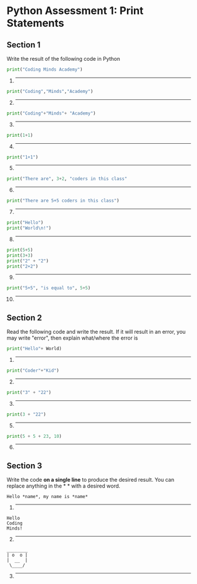 # Python Assessment 1: Print Statements

## Section 1
Write the result of the following code in Python


~~~python
print("Coding Minds Academy")
~~~
1. ______

~~~python
print("Coding","Minds","Academy")
~~~
2. ______

~~~python
print("Coding"+"Minds"+ "Academy")
~~~
3. ______

~~~python
print(1+1)
~~~
4. ______

~~~python
print("1+1")
~~~
5. ______

~~~python
print("There are", 3+2, "coders in this class"
~~~
6. ______

~~~python
print("There are 5+5 coders in this class")
~~~
7. ______

~~~python
print("Hello")
print("World\n!")
~~~
8. ______

~~~python
print(5+5)
print(3+3)
print("2" + "2")
print("2+2")
~~~
9. ______

~~~python
print("5+5", "is equal to", 5+5)
~~~
10. ______

## Section 2
Read the following code and write the result. If it will result in an error, you may write "error", then explain what/where the error is


~~~python
print("Hello"+ World)
~~~
1. ______

~~~python
print("Coder"+"Kid")
~~~
2. ______

~~~python
print("3" + "22")
~~~
3. ______

~~~python
print(3 + "22")
~~~
5. ______

~~~python
print(5 + 5 + 23, 10)
~~~
6. ______


## Section 3
Write the code **on a single line** to produce the desired result. You can replace anything in the * * with a desired word.


~~~console
Hello *name*, my name is *name*
~~~
1. ______

~~~console
Hello
Coding
Minds!
~~~
2. ______

~~~console
________
| o  o |
|  __  |
 \____/
~~~
3. ______

